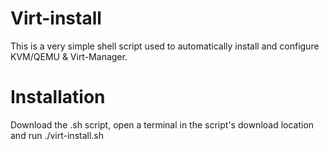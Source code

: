 # Virt-install
This is a very simple shell script used to automatically install and configure KVM/QEMU & Virt-Manager.
# Installation
Download the .sh script, open a terminal in the script's download location and run ./virt-install.sh
